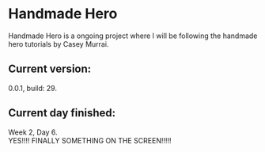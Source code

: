 # Handmade Hero
Handmade Hero is a ongoing project where I will be following the handmade hero tutorials by Casey Murrai.<br>
<h2>Current version:</h2>
0.0.1, build: 29.<br>
<h2>Current day finished:</h2>
Week 2, Day 6.<br>
YES!!!! FINALLY SOMETHING ON THE SCREEN!!!!!